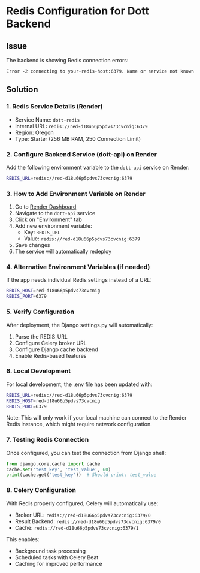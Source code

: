 # Redis Configuration for Dott Backend

## Issue
The backend is showing Redis connection errors:
```
Error -2 connecting to your-redis-host:6379. Name or service not known
```

## Solution

### 1. Redis Service Details (Render)
- Service Name: `dott-redis`
- Internal URL: `redis://red-d18u66p5pdvs73cvcnig:6379`
- Region: Oregon
- Type: Starter (256 MB RAM, 250 Connection Limit)

### 2. Configure Backend Service (dott-api) on Render

Add the following environment variable to the `dott-api` service on Render:

```bash
REDIS_URL=redis://red-d18u66p5pdvs73cvcnig:6379
```

### 3. How to Add Environment Variable on Render

1. Go to [Render Dashboard](https://dashboard.render.com)
2. Navigate to the `dott-api` service
3. Click on "Environment" tab
4. Add new environment variable:
   - Key: `REDIS_URL`
   - Value: `redis://red-d18u66p5pdvs73cvcnig:6379`
5. Save changes
6. The service will automatically redeploy

### 4. Alternative Environment Variables (if needed)

If the app needs individual Redis settings instead of a URL:
```bash
REDIS_HOST=red-d18u66p5pdvs73cvcnig
REDIS_PORT=6379
```

### 5. Verify Configuration

After deployment, the Django settings.py will automatically:
1. Parse the REDIS_URL
2. Configure Celery broker URL
3. Configure Django cache backend
4. Enable Redis-based features

### 6. Local Development

For local development, the .env file has been updated with:
```bash
REDIS_URL=redis://red-d18u66p5pdvs73cvcnig:6379
REDIS_HOST=red-d18u66p5pdvs73cvcnig
REDIS_PORT=6379
```

Note: This will only work if your local machine can connect to the Render Redis instance, which might require network configuration.

### 7. Testing Redis Connection

Once configured, you can test the connection from Django shell:
```python
from django.core.cache import cache
cache.set('test_key', 'test_value', 60)
print(cache.get('test_key'))  # Should print: test_value
```

### 8. Celery Configuration

With Redis properly configured, Celery will automatically use:
- Broker URL: `redis://red-d18u66p5pdvs73cvcnig:6379/0`
- Result Backend: `redis://red-d18u66p5pdvs73cvcnig:6379/0`
- Cache: `redis://red-d18u66p5pdvs73cvcnig:6379/1`

This enables:
- Background task processing
- Scheduled tasks with Celery Beat
- Caching for improved performance